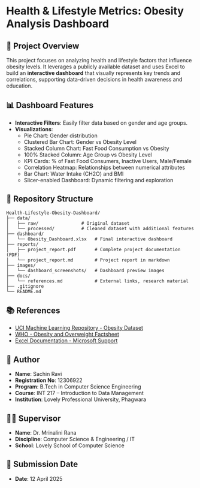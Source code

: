# Health & Lifestyle Metrics: Obesity Analysis Dashboard

## 📄 Project Overview

This project focuses on analyzing health and lifestyle factors that influence obesity levels. It leverages a publicly available dataset and uses Excel to build an **interactive dashboard** that visually represents key trends and correlations, supporting data-driven decisions in health awareness and education.

## 📊 Dashboard Features

- **Interactive Filters**: Easily filter data based on gender and age groups.
- **Visualizations**:
  - Pie Chart: Gender distribution
  - Clustered Bar Chart: Gender vs Obesity Level
  - Stacked Column Chart: Fast Food Consumption vs Obesity
  - 100% Stacked Column: Age Group vs Obesity Level
  - KPI Cards: % of Fast Food Consumers, Inactive Users, Male/Female
  - Correlation Heatmap: Relationships between numerical attributes
  - Bar Chart: Water Intake (CH2O) and BMI
  - Slicer-enabled Dashboard: Dynamic filtering and exploration

## 📁 Repository Structure

```
Health-Lifestyle-Obesity-Dashboard/
├── data/
│   ├── raw/                # Original dataset
│   └── processed/          # Cleaned dataset with additional features
├── dashboard/
│   └── Obesity_Dashboard.xlsx   # Final interactive dashboard
├── reports/
│   ├── project_report.pdf       # Complete project documentation (PDF)
│   └── project_report.md        # Project report in markdown
├── images/
│   └── dashboard_screenshots/   # Dashboard preview images
├── docs/
│   └── references.md            # External links, research material
├── .gitignore
└── README.md
```

## 📚 References

- [UCI Machine Learning Repository - Obesity Dataset](https://archive.ics.uci.edu/dataset/544/estimation+of+obesity+levels+based+on+eating+habits+and+physical+condition)
- [WHO - Obesity and Overweight Factsheet](https://www.who.int/news-room/fact-sheets/detail/obesity-and-overweight)
- [Excel Documentation - Microsoft Support](https://support.microsoft.com/excel)

## 👤 Author

- **Name**: Sachin Ravi  
- **Registration No**: 12306922  
- **Program**: B.Tech in Computer Science Engineering  
- **Course**: INT 217 – Introduction to Data Management  
- **Institution**: Lovely Professional University, Phagwara

## 🧑‍🏫 Supervisor

- **Name**: Dr. Mrinalini Rana  
- **Discipline**: Computer Science & Engineering / IT  
- **School**: Lovely School of Computer Science

## 📅 Submission Date

- **Date**: 12 April 2025
